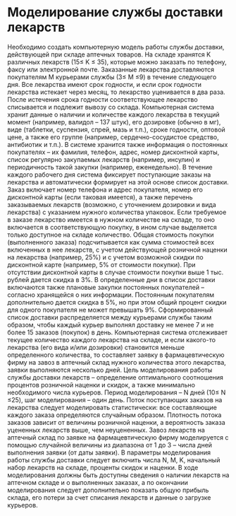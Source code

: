 
# Моделирование службы доставки лекарств
Необходимо создать компьютерную модель работы службы доставки,
действующей при складе аптечных товаров. На складе хранятся K различных
лекарств (15≤ K ≤ 35), которые можно заказать по телефону, факсу или
электронной почте. Заказанные лекарства доставляются покупателям М
курьерами службы (3≤ М ≤9) в течение следующего дня. Все лекарства имеют
срок годности, и если срок годности лекарства истекает через месяц, то
лекарство уценивается в два раза. После истечения срока годности
соответствующее лекарство списывается и подлежит вывозу со склада.
Компьютерная система хранит данные о наличии и количестве каждого
лекарства в текущий момент (например, валидол – 137 штук), его дозировке
(обычно в мг), виде (таблетки, суспензия, спрей, мазь и т.п.), сроке годности,
оптовой цене, а также его группе (например, сердечно-сосудистое средство,
антибиотик и т.п.). В системе хранится также информация о постоянных
покупателях – их фамилия, телефон, адрес, номер дисконтной карты, список 
регулярно закупаемых лекарств (например, инсулин) и периодичность такой
закупки (например, еженедельно).
В течение каждого рабочего дня система фиксирует поступающие заказы
на лекарства и автоматически формирует на этой основе список доставки. Заказ
включает номер телефона и адрес покупателя, номер его дисконтной карты (если
таковая имеется), а также перечень заказываемых лекарств (возможно, с
уточнением дозировки и вида лекарства) с указанием нужного количества
упаковок. Если требуемое в заказе лекарство имеется в нужном количестве на
складе, то оно включается в соответствующую покупку, в ином случае
выделяется только доступное на складе количество.
Общая стоимость покупки (выполненного заказа) подсчитывается как
сумма стоимостей всех включенных в нее лекарств, с учетом действующей
розничной наценки на лекарства (например, 25%) и с учетом возможной скидки
по дисконтной карте (например, 5% от стоимости покупки). При отсутствии
дисконтной карты в случае стоимости покупки выше 1 тыс. рублей дается
скидка в 3%.
В определенные дни в список доставки включаются также плановые
закупки постоянных покупателей – согласно хранящейся о них информации.
Постоянным покупателям дополнительно дается скидка в 5%, но при этом
общий процент скидки для одного покупателя не может превышать 9%.
Сформированный список доставки распределяется между курьерами службы
таким образом, чтобы каждый курьер выполнял доставку не менее 7 и не более
15 заказов (покупок) в день.
Компьютерная система отслеживает текущее количество каждого
лекарства на складе, и если какого-то лекарства (его вида и/или дозировки)
становится меньше определенного количества, то составляет заявку в
фармацевтическую фирму на завоз в аптечный склад нужного количества этого
лекарства, заявки выполняются несколько дней.
Цель моделирования работы службы доставки лекарств – определение
оптимального соотношения процентов розничной наценки и скидок, а также
минимально необходимого числа курьеров. Период моделирования – N дней
(10≤ N ≤25), шаг моделирования – один день.
Поток поступающих заказов на лекарства следует моделировать
статистически: все составляющие каждого заказа определяются случайным
образом. Плотность потока заказов зависит от величины розничной наценки, а
вероятность заказа уцененных лекарств выше, чем неуцененных. Завоз лекарств
на аптечный склад по заявке на фармацевтическую фирму моделируется с
помощью случайной величины из диапазона от 1 до 3 – числа дней выполнения
заявки (от даты заявки).
В параметры моделирования работы службы доставки следует включить
числа N, М, K, начальный набор лекарств на складе, проценты скидок и наценки.
В ходе моделирования должны быть доступны сведения о наличии лекарств на
аптечном складе и о выполненных заказах, а по окончании моделирования
следует дополнительно показать общую прибыль склада, его потери за счет
списания лекарств и данные о загрузке курьеров.
